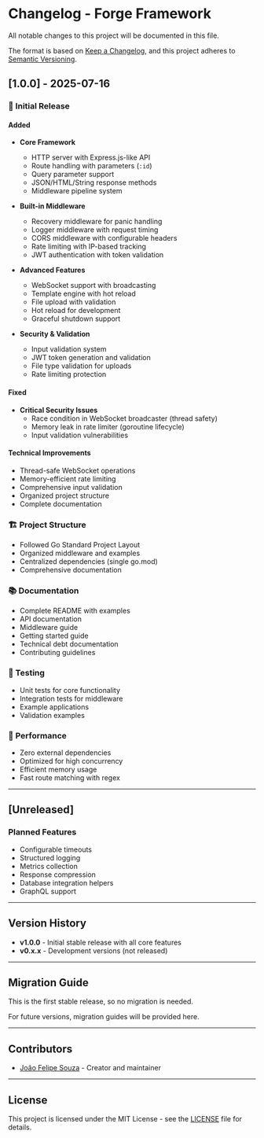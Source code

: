 # Changelog - Forge Framework

All notable changes to this project will be documented in this file.

The format is based on [Keep a Changelog](https://keepachangelog.com/en/1.0.0/),
and this project adheres to [Semantic Versioning](https://semver.org/spec/v2.0.0.html).

## [1.0.0] - 2025-07-16

### 🎉 Initial Release

#### Added
- **Core Framework**
  - HTTP server with Express.js-like API
  - Route handling with parameters (`:id`)
  - Query parameter support
  - JSON/HTML/String response methods
  - Middleware pipeline system

- **Built-in Middleware**
  - Recovery middleware for panic handling
  - Logger middleware with request timing
  - CORS middleware with configurable headers
  - Rate limiting with IP-based tracking
  - JWT authentication with token validation

- **Advanced Features**
  - WebSocket support with broadcasting
  - Template engine with hot reload
  - File upload with validation
  - Hot reload for development
  - Graceful shutdown support

- **Security & Validation**
  - Input validation system
  - JWT token generation and validation
  - File type validation for uploads
  - Rate limiting protection

#### Fixed
- **Critical Security Issues**
  - Race condition in WebSocket broadcaster (thread safety)
  - Memory leak in rate limiter (goroutine lifecycle)
  - Input validation vulnerabilities

#### Technical Improvements
- Thread-safe WebSocket operations
- Memory-efficient rate limiting
- Comprehensive input validation
- Organized project structure
- Complete documentation

### 🏗️ Project Structure
- Followed Go Standard Project Layout
- Organized middleware and examples
- Centralized dependencies (single go.mod)
- Comprehensive documentation

### 📚 Documentation
- Complete README with examples
- API documentation
- Middleware guide
- Getting started guide
- Technical debt documentation
- Contributing guidelines

### 🧪 Testing
- Unit tests for core functionality
- Integration tests for middleware
- Example applications
- Validation examples

### 🎯 Performance
- Zero external dependencies
- Optimized for high concurrency
- Efficient memory usage
- Fast route matching with regex

---

## [Unreleased]

### Planned Features
- Configurable timeouts
- Structured logging
- Metrics collection
- Response compression
- Database integration helpers
- GraphQL support

---

## Version History

- **v1.0.0** - Initial stable release with all core features
- **v0.x.x** - Development versions (not released)

---

## Migration Guide

This is the first stable release, so no migration is needed.

For future versions, migration guides will be provided here.

---

## Contributors

- [João Felipe Souza](https://github.com/joaofelipeuai) - Creator and maintainer

---

## License

This project is licensed under the MIT License - see the [LICENSE](LICENSE) file for details.